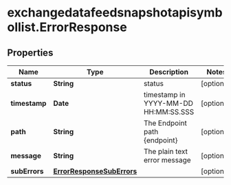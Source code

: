 # exchangedatafeedsnapshotapisymbollist.ErrorResponse

## Properties

Name | Type | Description | Notes
------------ | ------------- | ------------- | -------------
**status** | **String** | status | [optional] 
**timestamp** | **Date** | timestamp in YYYY-MM-DD HH:MM:SS.SSS | [optional] 
**path** | **String** | The Endpoint path {endpoint} | [optional] 
**message** | **String** | The plain text error message | [optional] 
**subErrors** | [**ErrorResponseSubErrors**](ErrorResponseSubErrors.md) |  | [optional] 


